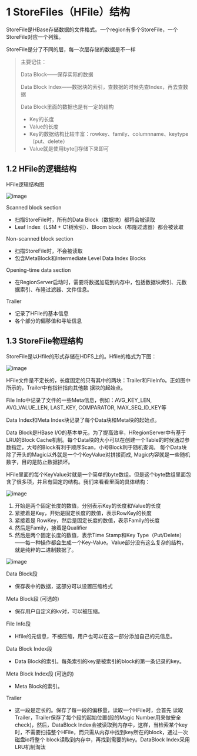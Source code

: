 # 1 StoreFiles（HFile）结构
StoreFile是HBase存储数据的文件格式。一个region有多个StoreFile，一个StoreFile对应一个列簇。

StoreFile是分了不同的层，每一次层存储的数据是不一样

> 主要记住：
> 
> Data Block——保存实际的数据
> 
> Data Block Index——数据块的索引，查数据的时候先查Index，再去查数据
> 
> Data Block里面的数据也是有一定的结构
> - Key的长度
> - Value的长度
> - Key的数据结构比较丰富：rowkey、family、columnname、keytype（put、delete）
> - Value就是使用byte[]存储下来即可

## 1.2 HFile的逻辑结构
HFile逻辑结构图

![image](https://user-images.githubusercontent.com/75486726/181245420-2060ed45-323f-49f6-9853-9e2f77df61e5.png)

Scanned block section
- 扫描StoreFile时，所有的Data Block（数据块）都将会被读取
- Leaf Index（LSM + C1树索引）、Bloom block（布隆过滤器）都会被读取

Non-scanned block section
- 扫描StoreFile时，不会被读取
- 包含MetaBlock和Intermediate Level Data Index Blocks

Opening-time data section
- 在RegionServer启动时，需要将数据加载到内存中，包括数据块索引、元数据索引、布隆过滤器、文件信息。

Trailer
- 记录了HFile的基本信息
- 各个部分的偏移值和寻址信息

## 1.3 StoreFile物理结构
StoreFile是以Hfile的形式存储在HDFS上的。Hfile的格式为下图：

![image](https://user-images.githubusercontent.com/75486726/181245462-2d30bc5a-b27c-4e98-ac48-d74b9f0fe318.png)

HFile文件是不定长的，长度固定的只有其中的两块：Trailer和FileInfo。正如图中所示的，Trailer中有指针指向其他数 据块的起始点。

File Info中记录了文件的一些Meta信息，例如：AVG_KEY_LEN, AVG_VALUE_LEN, LAST_KEY, COMPARATOR, MAX_SEQ_ID_KEY等

Data Index和Meta Index块记录了每个Data块和Meta块的起始点。

Data Block是HBase I/O的基本单元，为了提高效率，HRegionServer中有基于LRU的Block Cache机制。每个Data块的大小可以在创建一个Table的时候通过参数指定，大号的Block有利于顺序Scan，小号Block利于随机查询。 每个Data块除了开头的Magic以外就是一个个KeyValue对拼接而成, Magic内容就是一些随机数字，目的是防止数据损坏。

HFile里面的每个KeyValue对就是一个简单的byte数组。但是这个byte数组里面包含了很多项，并且有固定的结构。我们来看看里面的具体结构：

![image](https://user-images.githubusercontent.com/75486726/181245501-9688abe0-3d6e-4a1d-9547-33f1cbac2dbc.png)

1. 开始是两个固定长度的数值，分别表示Key的长度和Value的长度
2. 紧接着是Key，开始是固定长度的数值，表示RowKey的长度
3. 紧接着是 RowKey，然后是固定长度的数值，表示Family的长度
4. 然后是Family，接着是Qualifier
5. 然后是两个固定长度的数值，表示Time Stamp和Key Type（Put/Delete）——每一种操作都会生成一个Key-Value。Value部分没有这么复杂的结构，就是纯粹的二进制数据了。

![image](https://user-images.githubusercontent.com/75486726/181245527-f287d520-157f-477f-93d3-746c0c9c65a3.png)

Data Block段
- 保存表中的数据，这部分可以设置压缩格式

Meta Block段 (可选的)
- 保存用户自定义的kv对，可以被压缩。

File Info段
- Hfile的元信息，不被压缩，用户也可以在这一部分添加自己的元信息。

Data Block Index段
- Data Block的索引。每条索引的key是被索引的block的第一条记录的key。

Meta Block Index段 (可选的)
- Meta Block的索引。

Trailer
- 这一段是定长的。保存了每一段的偏移量，读取一个HFile时，会首先 读取Trailer，Trailer保存了每个段的起始位置(段的Magic Number用来做安全check)，然后，DataBlock Index会被读取到内存中，这样，当检索某个key时，不需要扫描整个HFile，而只需从内存中找到key所在的block，通过一次磁盘io将整个 block读取到内存中，再找到需要的key。DataBlock Index采用LRU机制淘汰
